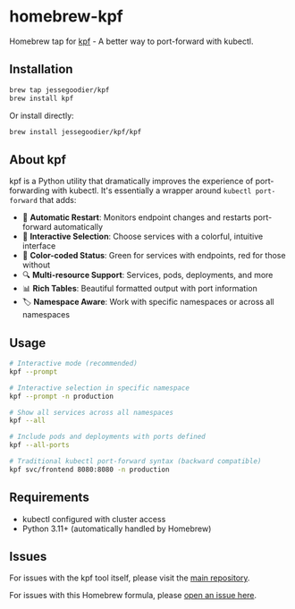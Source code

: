 # homebrew-kpf

Homebrew tap for [kpf](https://github.com/jessegoodier/kpf) - A better way to port-forward with kubectl.

## Installation

```bash
brew tap jessegoodier/kpf
brew install kpf
```

Or install directly:

```bash
brew install jessegoodier/kpf/kpf
```

## About kpf

kpf is a Python utility that dramatically improves the experience of port-forwarding with kubectl. It's essentially a wrapper around `kubectl port-forward` that adds:

- 🔄 **Automatic Restart**: Monitors endpoint changes and restarts port-forward automatically
- 🎯 **Interactive Selection**: Choose services with a colorful, intuitive interface
- 🌈 **Color-coded Status**: Green for services with endpoints, red for those without
- 🔍 **Multi-resource Support**: Services, pods, deployments, and more
- 📊 **Rich Tables**: Beautiful formatted output with port information
- 🏷️ **Namespace Aware**: Work with specific namespaces or across all namespaces

## Usage

```bash
# Interactive mode (recommended)
kpf --prompt

# Interactive selection in specific namespace
kpf --prompt -n production

# Show all services across all namespaces
kpf --all

# Include pods and deployments with ports defined
kpf --all-ports

# Traditional kubectl port-forward syntax (backward compatible)
kpf svc/frontend 8080:8080 -n production
```

## Requirements

- kubectl configured with cluster access
- Python 3.11+ (automatically handled by Homebrew)

## Issues

For issues with the kpf tool itself, please visit the [main repository](https://github.com/jessegoodier/kpf/issues).

For issues with this Homebrew formula, please [open an issue here](https://github.com/jessegoodier/homebrew-kpf/issues).